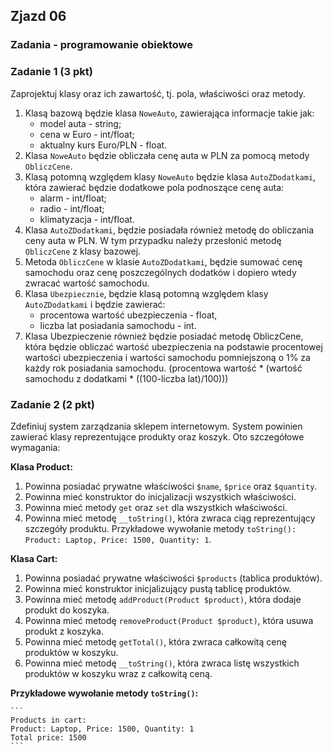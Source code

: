 ## Zjazd 06

### Zadania - programowanie obiektowe

### Zadanie 1 (3 pkt)

Zaprojektuj klasy oraz ich zawartość, tj. pola, właściwości oraz metody.

1. Klasą bazową będzie klasa `NoweAuto`, zawierająca informacje takie jak:
   * model auta - string;
   * cena w Euro - int/float;
   * aktualny kurs Euro/PLN - float.
2.	Klasa `NoweAuto` będzie obliczała cenę auta w PLN za pomocą metody `ObliczCene`.
3. Klasą potomną względem klasy `NoweAuto` będzie klasa `AutoZDodatkami`, która zawierać będzie dodatkowe pola podnoszące cenę auta:
   * alarm - int/float;
   * radio - int/float;
   * klimatyzacja - int/float.
4.	Klasa `AutoZDodatkami`, będzie posiadała również metodę do obliczania ceny auta w PLN. 
W tym przypadku należy przesłonić metodę `ObliczCene` z klasy bazowej.
5.	Metoda `ObliczCene` w klasie `AutoZDodatkami`, 
będzie sumować cenę samochodu oraz cenę poszczególnych dodatków i dopiero wtedy zwracać wartość samochodu.
6. Klasa `Ubezpiecznie`, będzie klasą potomną względem klasy `AutoZDodatkami` i będzie zawierać:
   * procentowa wartość ubezpieczenia - float,
   * liczba lat posiadania samochodu - int.
7.	Klasa Ubezpieczenie również będzie posiadać metodę ObliczCene, która będzie obliczać wartość ubezpieczenia na podstawie procentowej wartości ubezpieczenia i wartości samochodu pomniejszoną o 1% za każdy rok posiadania samochodu. (procentowa wartość * (wartość samochodu z dodatkami * ((100-liczba lat)/100))) 

### Zadanie 2 (2 pkt)

Zdefiniuj system zarządzania sklepem internetowym. 
System powinien zawierać klasy reprezentujące produkty oraz koszyk. 
Oto szczegółowe wymagania:

**Klasa Product:**
1.	Powinna posiadać prywatne właściwości `$name`, `$price` oraz `$quantity`.
2.	Powinna mieć konstruktor do inicjalizacji wszystkich właściwości.
3.	Powinna mieć metody `get` oraz `set` dla wszystkich właściwości.
4.	Powinna mieć metodę `__toString()`, która zwraca ciąg reprezentujący szczegóły produktu.
Przykładowe wywołanie metody `toString(): Product: Laptop, Price: 1500, Quantity: 1`.

**Klasa Cart:**
1.	Powinna posiadać prywatne właściwości `$products` (tablica produktów).
2.	Powinna mieć konstruktor inicjalizujący pustą tablicę produktów.
3.	Powinna mieć metodę `addProduct(Product $product)`, która dodaje produkt do koszyka.
4.	Powinna mieć metodę `removeProduct(Product $product)`, która usuwa produkt z koszyka.
5.	Powinna mieć metodę `getTotal()`, która zwraca całkowitą cenę produktów w koszyku.
6.	Powinna mieć metodę `__toString()`, która zwraca listę wszystkich produktów w koszyku wraz z całkowitą ceną. 

**Przykładowe wywołanie metody `toString()`:**

    ```  
    Products in cart: 
    Product: Laptop, Price: 1500, Quantity: 1 
    Total price: 1500 
    ```